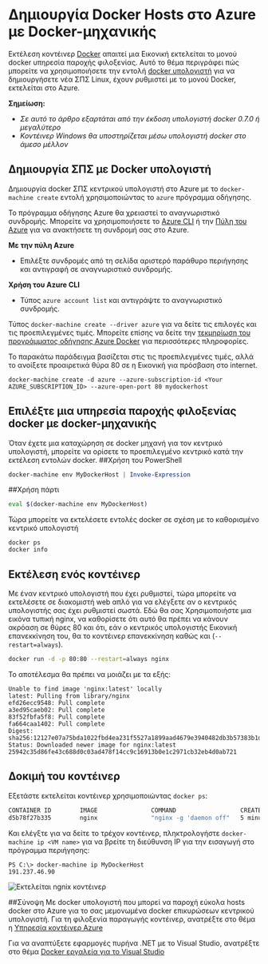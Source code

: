 <properties
   pageTitle="Δημιουργία Docker hosts στο Azure με μηχανική Docker | Microsoft Azure"
   description="Περιγράφει χρήση Docker υπολογιστή για να δημιουργήσετε docker hosts στο Azure."
   services="azure-container-service"
   documentationCenter="na"
   authors="mlearned"
   manager="douge"
   editor="" />
<tags
   ms.service="multiple"
   ms.devlang="dotnet"
   ms.topic="article"
   ms.tgt_pltfrm="na"
   ms.workload="multiple"
   ms.date="06/08/2016"
   ms.author="mlearned" />

# <a name="create-docker-hosts-in-azure-with-docker-machine"></a>Δημιουργία Docker Hosts στο Azure με Docker-μηχανικής

Εκτέλεση κοντέινερ [Docker](https://www.docker.com/) απαιτεί μια Εικονική εκτελείται το μονού docker υπηρεσία παροχής φιλοξενίας.
Αυτό το θέμα περιγράφει πώς μπορείτε να χρησιμοποιήσετε την εντολή [docker υπολογιστή](https://docs.docker.com/machine/) για να δημιουργήσετε νέα ΣΠΣ Linux, έχουν ρυθμιστεί με το μονού Docker, εκτελείται στο Azure. 

**Σημείωση:** 
- *Σε αυτό το άρθρο εξαρτάται από την έκδοση υπολογιστή docker 0.7.0 ή μεγαλύτερο*
- *Κοντέινερ Windows θα υποστηρίζεται μέσω υπολογιστή docker στο άμεσο μέλλον*

## <a name="create-vms-with-docker-machine"></a>Δημιουργία ΣΠΣ με Docker υπολογιστή

Δημιουργία docker ΣΠΣ κεντρικού υπολογιστή στο Azure με το `docker-machine create` εντολή χρησιμοποιώντας το `azure` πρόγραμμα οδήγησης. 

Το πρόγραμμα οδήγησης Azure θα χρειαστεί το αναγνωριστικό συνδρομής. Μπορείτε να χρησιμοποιήσετε το [Azure CLI](xplat-cli-install.md) ή την [Πύλη του Azure](https://portal.azure.com) για να ανακτήσετε τη συνδρομή σας στο Azure. 

**Με την πύλη Azure**
- Επιλέξτε συνδρομές από τη σελίδα αριστερό παράθυρο περιήγησης και αντιγραφή σε αναγνωριστικό συνδρομής.

**Χρήση του Azure CLI**
- Τύπος ```azure account list``` και αντιγράψτε το αναγνωριστικό συνδρομής.

Τύπος `docker-machine create --driver azure` για να δείτε τις επιλογές και τις προεπιλεγμένες τιμές.
Μπορείτε επίσης να δείτε την [τεκμηρίωση του προγράμματος οδήγησης Azure Docker](https://docs.docker.com/machine/drivers/azure/) για περισσότερες πληροφορίες. 

Το παρακάτω παράδειγμα βασίζεται στις τις προεπιλεγμένες τιμές, αλλά το ανοίξετε προαιρετικά θύρα 80 σε η Εικονική για πρόσβαση στο internet. 

```
docker-machine create -d azure --azure-subscription-id <Your AZURE_SUBSCRIPTION_ID> --azure-open-port 80 mydockerhost
```

## <a name="choose-a-docker-host-with-docker-machine"></a>Επιλέξτε μια υπηρεσία παροχής φιλοξενίας docker με docker-μηχανικής
Όταν έχετε μια καταχώρηση σε docker μηχανή για τον κεντρικό υπολογιστή, μπορείτε να ορίσετε το προεπιλεγμένο κεντρικό κατά την εκτέλεση εντολών docker.
##<a name="using-powershell"></a>Χρήση του PowerShell

```powershell
docker-machine env MyDockerHost | Invoke-Expression 
```

##<a name="using-bash"></a>Χρήση πάρτι

```bash
eval $(docker-machine env MyDockerHost)
```

Τώρα μπορείτε να εκτελέσετε εντολές docker σε σχέση με το καθορισμένο κεντρικό υπολογιστή

```
docker ps
docker info
```

## <a name="run-a-container"></a>Εκτέλεση ενός κοντέινερ

Με έναν κεντρικό υπολογιστή που έχει ρυθμιστεί, τώρα μπορείτε να εκτελέσετε σε διακομιστή web απλό για να ελέγξετε αν ο κεντρικός υπολογιστής σας έχει ρυθμιστεί σωστά.
Εδώ θα σας Χρησιμοποιήστε μια εικόνα τυπική nginx, να καθορίσετε ότι αυτό θα πρέπει να κάνουν ακρόαση σε θύρες 80 και ότι, εάν ο κεντρικός υπολογιστής Εικονική επανεκκίνηση του, θα το κοντέινερ επανεκκίνηση καθώς και (`--restart=always`). 

```bash
docker run -d -p 80:80 --restart=always nginx
```

Το αποτέλεσμα θα πρέπει να μοιάζει με τα εξής:

```
Unable to find image 'nginx:latest' locally
latest: Pulling from library/nginx
efd26ecc9548: Pull complete
a3ed95caeb02: Pull complete
83f52fbfa5f8: Pull complete
fa664caa1402: Pull complete
Digest: sha256:12127e07a75bda1022fbd4ea231f5527a1899aad4679e3940482db3b57383b1d
Status: Downloaded newer image for nginx:latest
25942c35d86fe43c688d0c03ad478f14cc9c16913b0e1c2971cb32eb4d0ab721
```

## <a name="test-the-container"></a>Δοκιμή του κοντέινερ

Εξετάστε εκτελείται κοντέινερ χρησιμοποιώντας `docker ps`:

```bash
CONTAINER ID        IMAGE               COMMAND                  CREATED             STATUS              PORTS                         NAMES
d5b78f27b335        nginx               "nginx -g 'daemon off"   5 minutes ago       Up 5 minutes        0.0.0.0:80->80/tcp, 443/tcp   goofy_mahavira
```

Και ελέγξτε για να δείτε το τρέχον κοντέινερ, πληκτρολογήστε `docker-machine ip <VM name>` για να βρείτε τη διεύθυνση IP για την εισαγωγή στο πρόγραμμα περιήγησης:

```
PS C:\> docker-machine ip MyDockerHost
191.237.46.90
```

![Εκτελείται ngnix κοντέινερ](./media/vs-azure-tools-docker-machine-azure-config/nginxsuccess.png)

##<a name="summary"></a>Σύνοψη
Με docker υπολογιστή που μπορεί να παροχή εύκολα hosts docker στο Azure για το σας μεμονωμένα docker επικυρώσεων κεντρικού υπολογιστή.
Για τη φιλοξενία παραγωγής κοντέινερ, ανατρέξτε στο θέμα η [Υπηρεσία κοντέινερ Azure](http://aka.ms/AzureContainerService)

Για να αναπτύξετε εφαρμογές πυρήνα .NET με το Visual Studio, ανατρέξτε στο θέμα [Docker εργαλεία για το Visual Studio](http://aka.ms/DockerToolsForVS)
